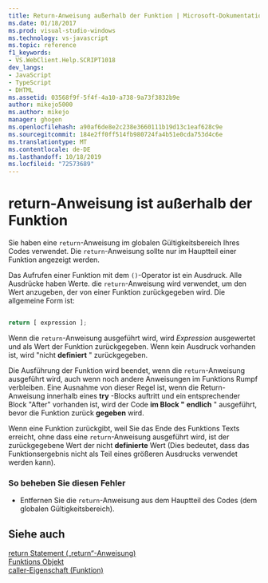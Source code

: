 ```yaml
---
title: Return-Anweisung außerhalb der Funktion | Microsoft-Dokumentation
ms.date: 01/18/2017
ms.prod: visual-studio-windows
ms.technology: vs-javascript
ms.topic: reference
f1_keywords:
- VS.WebClient.Help.SCRIPT1018
dev_langs:
- JavaScript
- TypeScript
- DHTML
ms.assetid: 03568f9f-5f4f-4a10-a738-9a73f3832b9e
author: mikejo5000
ms.author: mikejo
manager: ghogen
ms.openlocfilehash: a90af6de8e2c238e3660111b19d13c1eaf628c9e
ms.sourcegitcommit: 184e2ff0ff514fb980724fa4b51e0cda753d4c6e
ms.translationtype: MT
ms.contentlocale: de-DE
ms.lasthandoff: 10/18/2019
ms.locfileid: "72573689"
---
```

# <a name="return-statement-outside-of-function"></a>return-Anweisung ist außerhalb der Funktion
Sie haben eine `return`-Anweisung im globalen Gültigkeitsbereich Ihres Codes verwendet. Die `return`-Anweisung sollte nur im Hauptteil einer Funktion angezeigt werden.  
  
 Das Aufrufen einer Funktion mit dem `()`-Operator ist ein Ausdruck. Alle Ausdrücke haben Werte. die `return`-Anweisung wird verwendet, um den Wert anzugeben, der von einer Funktion zurückgegeben wird. Die allgemeine Form ist:  
  
```js
  
return [ expression ];  
```  
  
 Wenn die `return`-Anweisung ausgeführt wird, wird *Expression* ausgewertet und als Wert der Funktion zurückgegeben. Wenn kein Ausdruck vorhanden ist, wird "nicht **definiert** " zurückgegeben.  
  
 Die Ausführung der Funktion wird beendet, wenn die `return`-Anweisung ausgeführt wird, auch wenn noch andere Anweisungen im Funktions Rumpf verbleiben. Eine Ausnahme von dieser Regel ist, wenn die Return-Anweisung innerhalb eines **try** -Blocks auftritt und ein entsprechender Block "After" vorhanden ist, wird der Code **im Block "** **endlich** " ausgeführt, bevor die Funktion zurück **gegeben** wird.  
  
 Wenn eine Funktion zurückgibt, weil Sie das Ende des Funktions Texts erreicht, ohne dass eine `return`-Anweisung ausgeführt wird, ist der zurückgegebene Wert der nicht **definierte** Wert (Dies bedeutet, dass das Funktionsergebnis nicht als Teil eines größeren Ausdrucks verwendet werden kann).  
  
### <a name="to-correct-this-error"></a>So beheben Sie diesen Fehler  
  
- Entfernen Sie die `return`-Anweisung aus dem Hauptteil des Codes (dem globalen Gültigkeitsbereich).  
  
## <a name="see-also"></a>Siehe auch  
 [return Statement („return“-Anweisung)](../../javascript/reference/return-statement-javascript.md)   
 [Funktions Objekt](../../javascript/reference/function-object-javascript.md)    
 [caller-Eigenschaft (Funktion)](../../javascript/reference/caller-property-function-javascript.md)